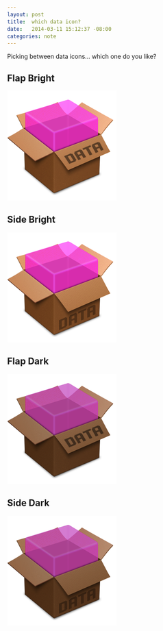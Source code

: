 ```yaml
---
layout: post
title:  which data icon?
date:   2014-03-11 15:12:37 -08:00
categories: note
---
```


Picking between data icons... which one do you like?

## Flap Bright
![](./data-flap-bright.png)

## Side Bright
![](./data-side-bright.png)

## Flap Dark
![](./data-flap-dark.png)

## Side Dark
![](./data-side-dark.png)

